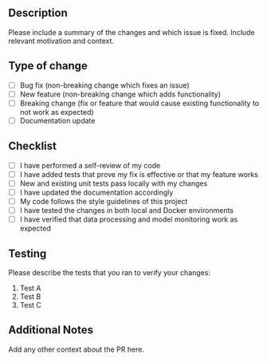 ## Description
Please include a summary of the changes and which issue is fixed. Include relevant motivation and context.

## Type of change
- [ ] Bug fix (non-breaking change which fixes an issue)
- [ ] New feature (non-breaking change which adds functionality)
- [ ] Breaking change (fix or feature that would cause existing functionality to not work as expected)
- [ ] Documentation update

## Checklist
- [ ] I have performed a self-review of my code
- [ ] I have added tests that prove my fix is effective or that my feature works
- [ ] New and existing unit tests pass locally with my changes
- [ ] I have updated the documentation accordingly
- [ ] My code follows the style guidelines of this project
- [ ] I have tested the changes in both local and Docker environments
- [ ] I have verified that data processing and model monitoring work as expected

## Testing
Please describe the tests that you ran to verify your changes:
1. Test A
2. Test B
3. Test C

## Additional Notes
Add any other context about the PR here.
